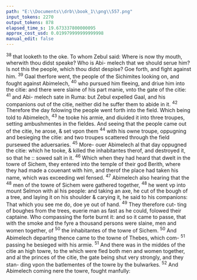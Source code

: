 ```yaml
---
path: "E:\\Documents\\drb\\book_1\\png\\557.png"
input_tokens: 2270
output_tokens: 878
elapsed_time_s: 19.673337800000095
approx_cost_usd: 0.019979999999999998
manual_edit: false
---
```

<sup>38</sup> that looketh to the oke. To whom Zebul said: Where is
now thy mouth, wherwith thou didst speake? Who is Abi-
melech that we should serue him? Is not this the people,
which thou didst despise? Goe forth, and fight against him.
<sup>39</sup> Gaal therfore went, the people of the Sichimites looking
on, and fought against Abimelech, <sup>40</sup> who pursued him
fleeing, and driue him into the citie: and there were slaine
of his part manie, vnto the gate of the citie: <sup>41</sup> and Abi-
melech sate in Ruma: but Zebul expelled Gaal, and his
companions out of the citie, neither did he suffer them to
abide in it. <sup>42</sup> Therefore the day folowing the people went
forth into the field. Which being told to Abimelech, <sup>43</sup> he
tooke his armie, and diuided it into three troupes, setting
ambushmentes in the fieldes. And seeing that the people came
out of the citie, he arose, & set vpon them <sup>44</sup> with his owne
troupe, oppugning and besieging the citie: and two troupes
scattered through the field pursewed the aduersaries. <sup>45</sup> More-
ouer Abimelech al that day oppugned the citie: which he
tooke, & killed the inhabitantes therof, and destroyed it, so
that he :: sowed salt in it. <sup>46</sup> Which when they had heard
that dwelt in the towre of Sichem, they entered into the
temple of their god Berith, where they had made a couenant
with him, and therof the place had taken his name, which
was exceeding wel fensed. <sup>47</sup> Abimelech also hearing that the
<sup>48</sup> men of the towre of Sichem were gathered together, <sup>48</sup> he
went vp into mount Selmon with al his people: and taking
an axe, he cut of the bough of a tree, and laying it on his
shoulder & carying it, he said to his companions: That which
you see me do, doe ye out of hand. <sup>49</sup> They therefore cut-
ting of boughes from the trees, euerie man as fast as he could,
folowed their captaine. Who compassing the forte burnt it:
and so it came to passe, that with the smoke and the fyre a
thousand persons were slaine, men and women together, of
<sup>50</sup> the inhabitantes of the towre of Sichem. <sup>50</sup> And Abimelech
departing thence came to the towne of Thebes, which com-
<sup>51</sup> passing he besieged with his armie. <sup>51</sup> And there was in the
middes of the citie an high towre, to the which were fled
both men and women together, and al the princes of the
citie, the gate being shut very strongly, and they stan-
ding vpon the batlementes of the towre by the bulwarkes.
<sup>52</sup> And Abimelech coming nere the towre, fought manfully:

[^1]: For more reuenge, he sowed the ci-
tie with salte,
which maketh
ground bar-
ren, *Theod. q.*
*17. in lib. Iudic.*